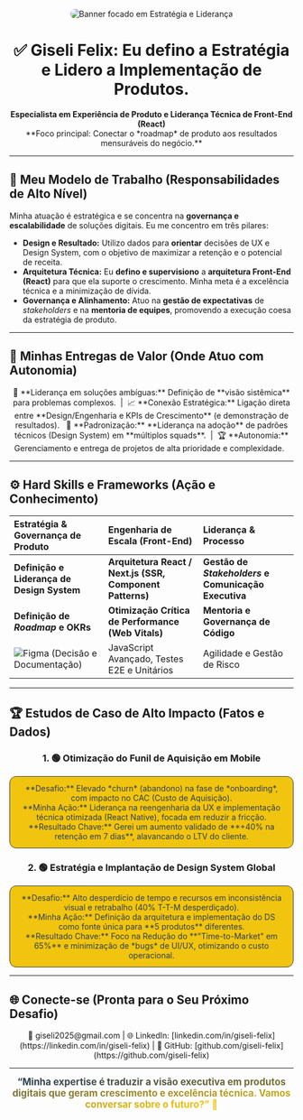 <p align="center">
  <img src="https://via.placeholder.com/900x200/2C3E50/F1C40F?text=GISELI+FELIX+--+Product+Strategy+and+Engineering+Leadership" alt="Banner focado em Estratégia e Liderança" style="border-radius: 12px;" />
</p>

<h1 align="center">✅ Giseli Felix: Eu defino a Estratégia e Lidero a Implementação de Produtos.</h1>
<p align="center">
  <strong>Especialista em Experiência de Produto e Liderança Técnica de Front-End (React)</strong>
  <br>
  **Foco principal: Conectar o *roadmap* de produto aos resultados mensuráveis do negócio.**
</p>

---

## 🚀 Meu Modelo de Trabalho (Responsabilidades de Alto Nível)
Minha atuação é estratégica e se concentra na **governança e escalabilidade** de soluções digitais. Eu me concentro em três pilares:

* **Design e Resultado:** Utilizo dados para **orientar** decisões de UX e Design System, com o objetivo de maximizar a retenção e o potencial de receita.
* **Arquitetura Técnica:** Eu **defino e supervisiono** a **arquitetura Front-End (React)** para que ela suporte o crescimento. Minha meta é a excelência técnica e a minimização de dívida.
* **Governança e Alinhamento:** Atuo na **gestão de expectativas** de *stakeholders* e na **mentoria de equipes**, promovendo a execução coesa da estratégia de produto.

---

## 🎯 Minhas Entregas de Valor (Onde Atuo com Autonomia)
<div align="center">
🧠 **Liderança em soluções ambíguas:** Definição de **visão sistêmica** para problemas complexos.  |  📈 **Conexão Estratégica:** Ligação direta entre **Design/Engenharia e KPIs de Crescimento** (e demonstração de resultados).  
🤝 **Padronização:** **Liderança na adoção** de padrões técnicos (Design System) em **múltiplos squads**.  |  🏆 **Autonomia:** Gerenciamento e entrega de projetos de alta prioridade e complexidade.  
</div>

---

## ⚙️ Hard Skills e Frameworks (Ação e Conhecimento)

| Estratégia & Governança de Produto | Engenharia de Escala (Front-End) | Liderança & Processo |
| :--- | :--- | :--- |
| **Definição e Liderança de Design System** | **Arquitetura React / Next.js (SSR, Component Patterns)** | **Gestão de *Stakeholders* e Comunicação Executiva** |
| **Definição de *Roadmap* e OKRs** | **Otimização Crítica de Performance (Web Vitals)** | **Mentoria e Governança de Código** |
| ![Figma](https://img.shields.io/badge/Figma-2C3E50?style=for-the-badge&logo=figma&logoColor=white) (Decisão e Documentação) | JavaScript Avançado, Testes E2E e Unitários | Agilidade e Gestão de Risco |

---

## 🏆 Estudos de Caso de Alto Impacto (Fatos e Dados)

<div align="center">

### 1. 🟢 Otimização do Funil de Aquisição em Mobile
<div style="background-color: #F1C40F; border: 1px solid #2C3E50; border-radius: 12px; padding: 12px; margin: 12px 0; color: #2C3E50;">
**Desafio:** Elevado *churn* (abandono) na fase de *onboarding*, com impacto no CAC (Custo de Aquisição).
<br>
**Minha Ação:** Liderança na reengenharia da UX e implementação técnica otimizada (React Native), focada em reduzir a fricção.
<br>
**Resultado Chave:** Gerei um aumento validado de **+40% na retenção em 7 dias**, alavancando o LTV do cliente.
</div>

### 2. 🟢 Estratégia e Implantação de Design System Global
<div style="background-color: #F1C40F; border: 1px solid #2C3E50; border-radius: 12px; padding: 12px; margin: 12px 0; color: #2C3E50;">
**Desafio:** Alto desperdício de tempo e recursos em inconsistência visual e retrabalho (40% T-T-M desperdiçado).
<br>
**Minha Ação:** Definição da arquitetura e implementação do DS como fonte única para **5 produtos** diferentes.
<br>
**Resultado Chave:** Foco na Redução do **"Time-to-Market" em 65%** e minimização de *bugs* de UI/UX, otimizando o custo operacional.
</div>

</div>

---

## 🌐 Conecte-se (Pronta para o Seu Próximo Desafio)
<p align="center">
📧 giseli2025@gmail.com | 🌐 LinkedIn: [linkedin.com/in/giseli-felix](https://linkedin.com/in/giseli-felix) | 💜 GitHub: [github.com/giseli-felix](https://github.com/giseli-felix)
</p>

---

<p align="center">
  <strong style="background: linear-gradient(to right, #2C3E50, #F1C40F); -webkit-background-clip: text; color: transparent; font-size: 1.2em;">“Minha expertise é traduzir a visão executiva em produtos digitais que geram crescimento e excelência técnica. Vamos conversar sobre o futuro?” 🚀</strong>
</p>
